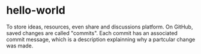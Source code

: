 # hello-world
To store ideas, resources, even share and discussions platform. 
On GitHub, saved changes are called "commits". Each commit has an associated commit message, which is a description explainning why a partcular change was made. 
